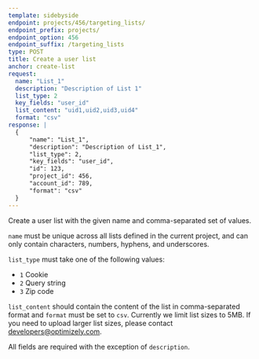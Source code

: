 ```yaml
---
template: sidebyside
endpoint: projects/456/targeting_lists/
endpoint_prefix: projects/
endpoint_option: 456
endpoint_suffix: /targeting_lists
type: POST
title: Create a user list
anchor: create-list
request:
  name: "List_1"
  description: "Description of List 1"
  list_type: 2
  key_fields: "user_id"
  list_content: "uid1,uid2,uid3,uid4"
  format: "csv"
response: |
  {
      "name": "List_1", 
      "description": "Description of List_1",
      "list_type": 2, 
      "key_fields": "user_id",
      "id": 123, 
      "project_id": 456,
      "account_id": 789,
      "format": "csv"
  }
---
```


Create a user list with the given name and comma-separated set of values.

`name` must be unique across all lists defined in the current project, and can only contain characters, numbers, hyphens, and underscores.

`list_type` must take one of the following values:

- `1` Cookie
- `2` Query string
- `3` Zip code

`list_content` should contain the content of the list in comma-separated format and `format` must be set to `csv`. Currently we limit list sizes to 5MB. If you need to upload larger list sizes, please contact [developers@optimizely.com](mailto:developers@optimizely.com).

All fields are required with the exception of `description`.
